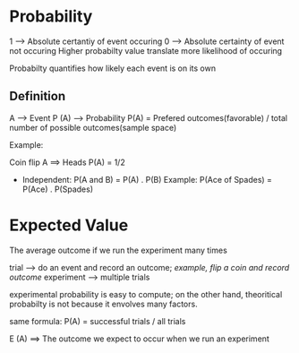 # Probability

1 --> Absolute certantiy of event occuring
0 --> Absolute certainty of event not occuring
Higher probabilty value translate more likelihood of occuring

Probabilty quantifies how likely each event is on its own 

## Definition

A --> Event
P (A) --> Probability
P(A) = Prefered outcomes(favorable) / total number of possible outcomes(sample space)

Example:

Coin flip
A ==> Heads 
P(A) = 1/2 

* Independent:
	P(A and B) = P(A) . P(B)
	Example: P(Ace of Spades) = P(Ace) . P(Spades)
	
# Expected Value
The average outcome if we run the experiment many times

trial --> do an event and record an outcome; *example, flip a coin and record outcome*
experiment --> multiple trials

experimental probability is easy to compute; on the other hand, theoritical probabilty is not because it envolves many factors.

same formula: P(A) = successful trials / all trials

E (A) ==> The outcome we expect to occur when we run an experiment
